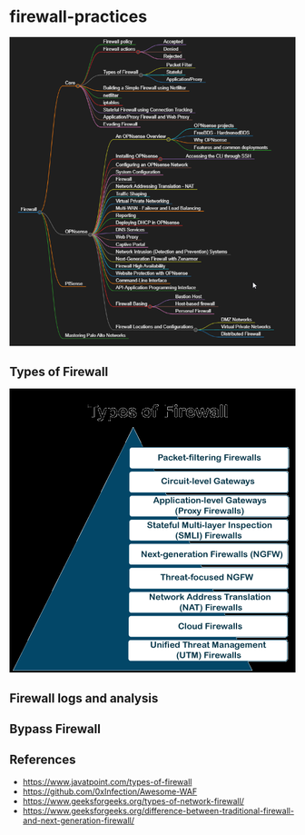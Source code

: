 # firewall-practices

![](Image/Firewall-mindmap.png)

## Types of Firewall

![](Image/Types_of_firewall.png)
## Firewall logs and analysis
## Bypass Firewall


## References 
* https://www.javatpoint.com/types-of-firewall
* https://github.com/0xInfection/Awesome-WAF
* https://www.geeksforgeeks.org/types-of-network-firewall/
* https://www.geeksforgeeks.org/difference-between-traditional-firewall-and-next-generation-firewall/